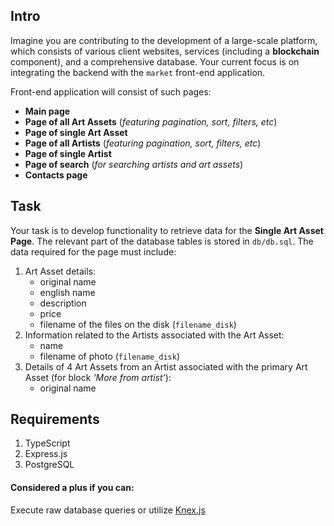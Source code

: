 ## Intro
Imagine you are contributing to the development of a large-scale platform, which consists of various client websites, services (including a **blockchain** component), and a comprehensive database. Your current focus is on integrating the backend with the `market` front-end application.

Front-end application will consist of such pages:
- **Main page**
- **Page of all Art Assets** (_featuring pagination, sort, filters, etc_)
- **Page of single Art Asset**
- **Page of all Artists** (_featuring pagination, sort, filters, etc_)
- **Page of single Artist**
- **Page of search** (_for searching artists and art assets_)
- **Contacts page**

## Task
Your task is to develop functionality to retrieve data for the **Single Art Asset Page**. The relevant part of the database tables is stored in `db/db.sql`. The data required for the page must include:
1. Art Asset details:
    - original name
    - english name
    - description
    - price
    - filename of the files on the disk (`filename_disk`)
2. Information related to the Artists associated with the Art Asset:
    - name
    - filename of photo (`filename_disk`)
3. Details of 4 Art Assets from an Artist associated with the primary Art Asset (for block _'More from artist'_):
    - original name

## Requirements
1. TypeScript
2. Express.js
3. PostgreSQL

#### Considered a plus if you can:
Execute raw database queries or utilize [Knex.js](https://knexjs.org/)
